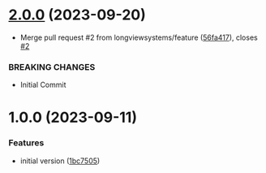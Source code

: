 # [2.0.0](https://github.com/longviewsystems/terraform-azurerm-service-health/compare/1.0.0...2.0.0) (2023-09-20)


* Merge pull request #2 from longviewsystems/feature ([56fa417](https://github.com/longviewsystems/terraform-azurerm-service-health/commit/56fa417cfa9d3d9ba10765afd3e804d55d90b523)), closes [#2](https://github.com/longviewsystems/terraform-azurerm-service-health/issues/2)


### BREAKING CHANGES

* Initial Commit

# 1.0.0 (2023-09-11)


### Features

* initial version ([1bc7505](https://github.com/longviewsystems/terraform-azurerm-service-health/commit/1bc7505b51d9f8d2a4ecacf9fcf35b4a30b3b695))
